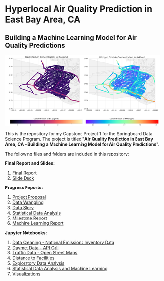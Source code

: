 # Hyperlocal Air Quality Prediction in East Bay Area, CA 
## Building a Machine Learning Model for Air Quality Predictions


![Image](Image.png)


This is the repository for my Capstone Project 1 for the Springboard Data Science Program. The project is titled "**Air Quality Prediction in East Bay Area, CA - Building a Machine Learning Model for Air Quality Predictions**".

The following files and folders are included in this repository: 

**Final Report and Slides:**
1) [Final Report](https://docs.google.com/document/d/1O4EVbfy25cbHRh-oj5EiFordC1YzO6AiKUTk2HrFMdk/edit?usp=sharing)
2) [Slide Deck](https://docs.google.com/presentation/d/1bp7oKs9OSkd6tRHPIkXlks3w1ckTvMdcWbapUzMmYgA/edit?usp=sharing)

**Progress Reports:** 
1) [Project Proposal](https://docs.google.com/document/d/1DZSjTnbRphXPJafBAojMb5ssY3CB8ZgSLfkbO-fq0PE/edit?usp=sharing)
2) [Data Wrangling](https://docs.google.com/document/d/1wLtKCeIKO7yS-KDx5xGJ1yALkgufEYSeBW4VhX9HfTg/edit?usp=sharing)
3) [Data Story](https://docs.google.com/document/d/12WRhB1JagqRohJwLGzm3qGDXJj00ir3Qwgq7gAuCgPM/edit?usp=sharing)
4) [Statistical Data Analysis](https://docs.google.com/document/d/1Hn2juZBQksRuiOtAw1l3X4K9MLVCJGDJbqpDMaKffUY/edit?usp=sharing)
5) [Milestone Report](https://docs.google.com/document/d/18KJ42Hjgo9us4pPHvghYumkCoYwc9l4h4hawx9tFffc/edit?usp=sharing)
6) [Machine Learning Report](https://docs.google.com/document/d/1-_KyquDvB8UGTj6j_ZitGgwAEORHSwSFh0wjOft1uJA/edit?usp=sharing)

**Jupyter Notebooks:**
1) [Data Cleaning - National Emissions Inventory Data](https://github.com/varsha2509/Springboard-DS/blob/master/Capstone1/Capstone1/Data-Cleaning-NEI-Data.ipynb)
2) [Daymet Data - API Call](https://github.com/varsha2509/Springboard-DS/blob/master/Capstone1/Capstone1/Daymet-Data-API-Call.ipynb)
3) [Traffic Data - Open Street Maps](https://github.com/varsha2509/Springboard-DS/blob/master/Capstone1/Capstone1/OSM-Traffic-Data.ipynb)
4) [Distance to Facilities](https://github.com/varsha2509/Springboard-DS/blob/master/Capstone1/Capstone1/Calculate-Distance-To-All-Facilities.ipynb)
5) [Exploratory Data Analysis](https://github.com/varsha2509/Springboard-DS/blob/master/Capstone1/Capstone1/Exploratory-Data-Analysis.ipynb) 
6) [Statistical Data Analysis and Machine Learning](https://github.com/varsha2509/Springboard-DS/blob/master/Capstone1/Capstone1/Statistical-Data-Analysis-And-Machine-Learning-All-Facilities.ipynb)
7) [Visualizations](https://github.com/varsha2509/Springboard-DS/blob/master/Capstone1/Capstone1/Visualizations.ipynb)
